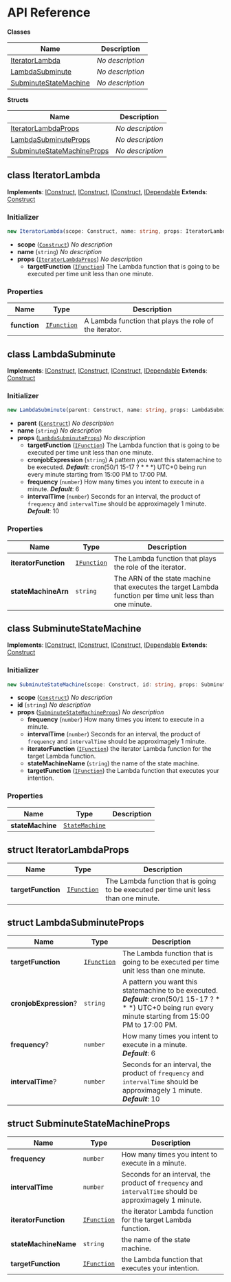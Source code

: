 # API Reference

**Classes**

Name|Description
----|-----------
[IteratorLambda](#cdk-lambda-subminute-iteratorlambda)|*No description*
[LambdaSubminute](#cdk-lambda-subminute-lambdasubminute)|*No description*
[SubminuteStateMachine](#cdk-lambda-subminute-subminutestatemachine)|*No description*


**Structs**

Name|Description
----|-----------
[IteratorLambdaProps](#cdk-lambda-subminute-iteratorlambdaprops)|*No description*
[LambdaSubminuteProps](#cdk-lambda-subminute-lambdasubminuteprops)|*No description*
[SubminuteStateMachineProps](#cdk-lambda-subminute-subminutestatemachineprops)|*No description*



## class IteratorLambda  <a id="cdk-lambda-subminute-iteratorlambda"></a>



__Implements__: [IConstruct](#constructs-iconstruct), [IConstruct](#aws-cdk-core-iconstruct), [IConstruct](#constructs-iconstruct), [IDependable](#aws-cdk-core-idependable)
__Extends__: [Construct](#aws-cdk-core-construct)

### Initializer




```ts
new IteratorLambda(scope: Construct, name: string, props: IteratorLambdaProps)
```

* **scope** (<code>[Construct](#aws-cdk-core-construct)</code>)  *No description*
* **name** (<code>string</code>)  *No description*
* **props** (<code>[IteratorLambdaProps](#cdk-lambda-subminute-iteratorlambdaprops)</code>)  *No description*
  * **targetFunction** (<code>[IFunction](#aws-cdk-aws-lambda-ifunction)</code>)  The Lambda function that is going to be executed per time unit less than one minute. 



### Properties


Name | Type | Description 
-----|------|-------------
**function** | <code>[IFunction](#aws-cdk-aws-lambda-ifunction)</code> | A Lambda function that plays the role of the iterator.



## class LambdaSubminute  <a id="cdk-lambda-subminute-lambdasubminute"></a>



__Implements__: [IConstruct](#constructs-iconstruct), [IConstruct](#aws-cdk-core-iconstruct), [IConstruct](#constructs-iconstruct), [IDependable](#aws-cdk-core-idependable)
__Extends__: [Construct](#aws-cdk-core-construct)

### Initializer




```ts
new LambdaSubminute(parent: Construct, name: string, props: LambdaSubminuteProps)
```

* **parent** (<code>[Construct](#aws-cdk-core-construct)</code>)  *No description*
* **name** (<code>string</code>)  *No description*
* **props** (<code>[LambdaSubminuteProps](#cdk-lambda-subminute-lambdasubminuteprops)</code>)  *No description*
  * **targetFunction** (<code>[IFunction](#aws-cdk-aws-lambda-ifunction)</code>)  The Lambda function that is going to be executed per time unit less than one minute. 
  * **cronjobExpression** (<code>string</code>)  A pattern you want this statemachine to be executed. __*Default*__: cron(50/1 15-17 ? * * *) UTC+0 being run every minute starting from 15:00 PM to 17:00 PM.
  * **frequency** (<code>number</code>)  How many times you intent to execute in a minute. __*Default*__: 6
  * **intervalTime** (<code>number</code>)  Seconds for an interval, the product of `frequency` and `intervalTime` should be approximagely 1 minute. __*Default*__: 10



### Properties


Name | Type | Description 
-----|------|-------------
**iteratorFunction** | <code>[IFunction](#aws-cdk-aws-lambda-ifunction)</code> | The Lambda function that plays the role of the iterator.
**stateMachineArn** | <code>string</code> | The ARN of the state machine that executes the target Lambda function per time unit less than one minute.



## class SubminuteStateMachine  <a id="cdk-lambda-subminute-subminutestatemachine"></a>



__Implements__: [IConstruct](#constructs-iconstruct), [IConstruct](#aws-cdk-core-iconstruct), [IConstruct](#constructs-iconstruct), [IDependable](#aws-cdk-core-idependable)
__Extends__: [Construct](#aws-cdk-core-construct)

### Initializer




```ts
new SubminuteStateMachine(scope: Construct, id: string, props: SubminuteStateMachineProps)
```

* **scope** (<code>[Construct](#aws-cdk-core-construct)</code>)  *No description*
* **id** (<code>string</code>)  *No description*
* **props** (<code>[SubminuteStateMachineProps](#cdk-lambda-subminute-subminutestatemachineprops)</code>)  *No description*
  * **frequency** (<code>number</code>)  How many times you intent to execute in a minute. 
  * **intervalTime** (<code>number</code>)  Seconds for an interval, the product of `frequency` and `intervalTime` should be approximagely 1 minute. 
  * **iteratorFunction** (<code>[IFunction](#aws-cdk-aws-lambda-ifunction)</code>)  the iterator Lambda function for the target Lambda function. 
  * **stateMachineName** (<code>string</code>)  the name of the state machine. 
  * **targetFunction** (<code>[IFunction](#aws-cdk-aws-lambda-ifunction)</code>)  the Lambda function that executes your intention. 



### Properties


Name | Type | Description 
-----|------|-------------
**stateMachine** | <code>[StateMachine](#aws-cdk-aws-stepfunctions-statemachine)</code> | <span></span>



## struct IteratorLambdaProps  <a id="cdk-lambda-subminute-iteratorlambdaprops"></a>






Name | Type | Description 
-----|------|-------------
**targetFunction** | <code>[IFunction](#aws-cdk-aws-lambda-ifunction)</code> | The Lambda function that is going to be executed per time unit less than one minute.



## struct LambdaSubminuteProps  <a id="cdk-lambda-subminute-lambdasubminuteprops"></a>






Name | Type | Description 
-----|------|-------------
**targetFunction** | <code>[IFunction](#aws-cdk-aws-lambda-ifunction)</code> | The Lambda function that is going to be executed per time unit less than one minute.
**cronjobExpression**? | <code>string</code> | A pattern you want this statemachine to be executed.<br/>__*Default*__: cron(50/1 15-17 ? * * *) UTC+0 being run every minute starting from 15:00 PM to 17:00 PM.
**frequency**? | <code>number</code> | How many times you intent to execute in a minute.<br/>__*Default*__: 6
**intervalTime**? | <code>number</code> | Seconds for an interval, the product of `frequency` and `intervalTime` should be approximagely 1 minute.<br/>__*Default*__: 10



## struct SubminuteStateMachineProps  <a id="cdk-lambda-subminute-subminutestatemachineprops"></a>






Name | Type | Description 
-----|------|-------------
**frequency** | <code>number</code> | How many times you intent to execute in a minute.
**intervalTime** | <code>number</code> | Seconds for an interval, the product of `frequency` and `intervalTime` should be approximagely 1 minute.
**iteratorFunction** | <code>[IFunction](#aws-cdk-aws-lambda-ifunction)</code> | the iterator Lambda function for the target Lambda function.
**stateMachineName** | <code>string</code> | the name of the state machine.
**targetFunction** | <code>[IFunction](#aws-cdk-aws-lambda-ifunction)</code> | the Lambda function that executes your intention.



